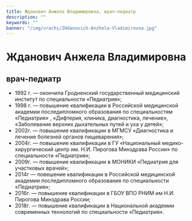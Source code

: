 ```yaml
---
title: Жданович Анжела Владимировна, врач-педиатр
description: ""
keywords: ""
banner: "/img/vrachi/ZHdanovich-Anzhela-Vladimirovna.jpg"
---
```


# Жданович Анжела Владимировна
## врач-педиатр

* 1992 г. — окончила Гродненский государственный медицинский институт по специальности «Педиатрия»;
* 1998 г. — повышение квалификации в Российской медицинской академии последипломного образования по специальностям «Педиатрия» , «Дифтерия, клиника, диагностика, лечение», «Заболевание верхних дыхательных путей и уха у детей»;
* 2002г. — повышение квалификации в МГМСУ «Диагностика и лечение болезней органов пищеварения»;
* 2004г. — повышение квалификации в ГУ «Национальный медико-хирургический центр им. Н.И. Пирогова Минздрава России» по специальности «Педиатрия»;
* 2009г. — повышение квалификации в МОНИКИ «Педиатрия для участковых врачей»;
* 2014г — повешение квалификации в Российской медицинской академии последипломного образования по специальности «Педиатрия»;
* 2016г. — повышение квалификации в ГБОУ ВПО РНИМ им Н.И. Пирогова Минздрава России;
* 2018г. — повышение квалификации в Национальной академии современных технологий по специальности «Педиатрия».

